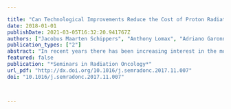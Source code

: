 ---
title: "Can Technological Improvements Reduce the Cost of Proton Radiation Therapy?"
date: 2018-01-01
publishDate: 2021-03-05T16:32:20.941767Z
authors: ["Jacobus Maarten Schippers", "Anthony Lomax", "Adriano Garonna", "Katia Parodi"]
publication_types: ["2"]
abstract: "In recent years there has been increasing interest in the more extensive application of proton therapy in a clinical and preferably hospital-based environment. However, broader adoption of proton therapy has been hindered by the costs of treatment, which are still much higher than those in advanced photon therapy. This article presents an overview of on-going technical developments, which have a reduction of the capital investment or operational costs either as a major goal or as a potential outcome. Developments in instrumentation for proton therapy, such as gantries and accelerators, as well as facility layout and efficiency in treatment logistics will be discussed in this context. Some of these developments are indeed expected to reduce the costs. The examples will show, however, that a dramatic cost reduction of proton therapy is not expected in the near future. Although current developments will certainly contribute to a gradual decrease of the treatment costs in the coming years, many steps will still have to be made to achieve a much lower cost per treatment."
featured: false
publication: "*Seminars in Radiation Oncology*"
url_pdf: "http://dx.doi.org/10.1016/j.semradonc.2017.11.007"
doi: "10.1016/j.semradonc.2017.11.007"


---
